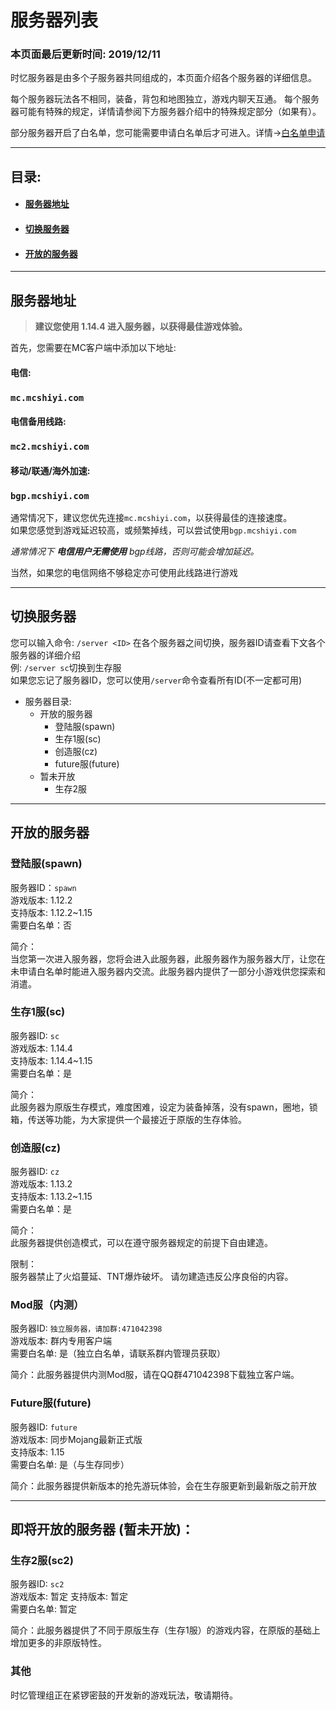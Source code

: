 # 服务器列表

### **本页面最后更新时间: 2019/12/11**

时忆服务器是由多个子服务器共同组成的，本页面介绍各个服务器的详细信息。

每个服务器玩法各不相同，装备，背包和地图独立，游戏内聊天互通。
每个服务器可能有特殊的规定，详情请参阅下方服务器介绍中的特殊规定部分（如果有）。

部分服务器开启了白名单，您可能需要申请白名单后才可进入。详情→[白名单申请](whitelist.md)

------
## 目录:

- #### [服务器地址](#服务器地址)
- #### [切换服务器](#切换服务器)
- #### [开放的服务器](#开放的服务器)

------

## 服务器地址

> **建议您使用 1.14.4 进入服务器，以获得最佳游戏体验。**

首先，您需要在MC客户端中添加以下地址:  

#### 电信:  
### `` mc.mcshiyi.com  ``

#### 电信备用线路:  
### `` mc2.mcshiyi.com  ``

#### 移动/联通/海外加速:  
### `` bgp.mcshiyi.com   ``  

  
  
通常情况下，建议您优先连接``mc.mcshiyi.com``，以获得最佳的连接速度。  
如果您感觉到游戏延迟较高，或频繁掉线，可以尝试使用``bgp.mcshiyi.com``

_通常情况下 **电信用户无需使用** bgp线路，否则可能会增加延迟。_

当然，如果您的电信网络不够稳定亦可使用此线路进行游戏  

-----

## 切换服务器

您可以输入命令:  ``/server <ID>`` 在各个服务器之间切换，服务器ID请查看下文各个服务器的详细介绍  
例: ``/server sc``切换到生存服  
如果您忘记了服务器ID，您可以使用``/server``命令查看所有ID(不一定都可用)  

- 服务器目录:
    - 开放的服务器
        - 登陆服(spawn)  
        - 生存1服(sc)
        - 创造服(cz)
        - future服(future)
    - 暂未开放
        - 生存2服

    
-----

## 开放的服务器 

### 登陆服(spawn)

服务器ID：``spawn``  
游戏版本: 1.12.2  
支持版本: 1.12.2~1.15  
需要白名单：否  

简介：  
当您第一次进入服务器，您将会进入此服务器，此服务器作为服务器大厅，让您在未申请白名单时能进入服务器内交流。此服务器内提供了一部分小游戏供您探索和消遣。

### 生存1服(sc)

服务器ID: ``sc``  
游戏版本: 1.14.4  
支持版本: 1.14.4~1.15  
需要白名单：是  

简介：  
此服务器为原版生存模式，难度困难，设定为装备掉落，没有spawn，圈地，锁箱，传送等功能，为大家提供一个最接近于原版的生存体验。

### 创造服(cz)

服务器ID: ``cz``  
游戏版本: 1.13.2  
支持版本: 1.13.2~1.15  
需要白名单：是  

简介：  
此服务器提供创造模式，可以在遵守服务器规定的前提下自由建造。  

限制：  
服务器禁止了火焰蔓延、TNT爆炸破坏。
请勿建造违反公序良俗的内容。

### Mod服（内测）

服务器ID: ``独立服务器，请加群:471042398``  
游戏版本: 群内专用客户端  
需要白名单: 是（独立白名单，请联系群内管理员获取）  

简介：此服务器提供内测Mod服，请在QQ群471042398下载独立客户端。

### Future服(future)

服务器ID: ``future``  
游戏版本: 同步Mojang最新正式版  
支持版本: 1.15  
需要白名单: 是（与生存同步）  

简介：此服务器提供新版本的抢先游玩体验，会在生存服更新到最新版之前开放


-----
## 即将开放的服务器 (暂未开放)：

### 生存2服(sc2)

服务器ID: ``sc2``  
游戏版本: 暂定
支持版本: 暂定  
需要白名单: 暂定  

简介：此服务器提供了不同于原版生存（生存1服）的游戏内容，在原版的基础上增加更多的非原版特性。


### 其他
时忆管理组正在紧锣密鼓的开发新的游戏玩法，敬请期待。
